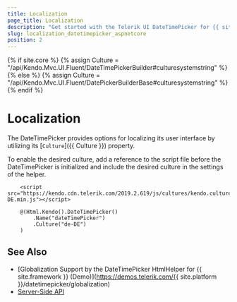 ```yaml
---
title: Localization
page_title: Localization
description: "Get started with the Telerik UI DateTimePicker for {{ site.framework }} and translate its messages for different culture locales."
slug: localization_datetimepicker_aspnetcore
position: 2
---
```

{% if site.core %}
    {% assign Culture = "/api/Kendo.Mvc.UI.Fluent/DateTimePickerBuilder#culturesystemstring" %}
{% else %}
    {% assign Culture = "/api/Kendo.Mvc.UI.Fluent/DatePickerBuilderBase#culturesystemstring" %}
{% endif %}

# Localization

The DateTimePicker provides options for localizing its user interface by utilizing its [`Culture`]({{ Culture }}) property.

To enable the desired culture, add a reference to the script file before the DateTimePicker is initialized and include the desired culture in the settings of the helper.

```
    <script src="https://kendo.cdn.telerik.com/2019.2.619/js/cultures/kendo.culture.de-DE.min.js"></script>

    @(Html.Kendo().DateTimePicker()
        .Name("dateTimePicker")
        .Culture("de-DE")
    )
```

## See Also

* [Globalization Support by the DateTimePicker HtmlHelper for {{ site.framework }} (Demo)](https://demos.telerik.com/{{ site.platform }}/datetimepicker/globalization)
* [Server-Side API](/api/datetimepicker)
